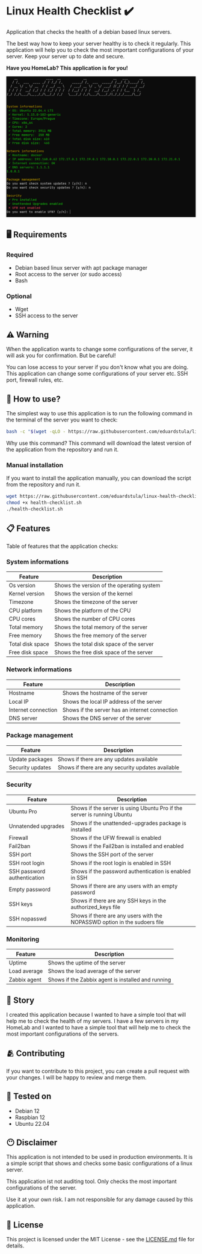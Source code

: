 # Linux Health Checklist ✔️

Application that checks the health of a debian based linux servers.

The best way how to keep your server healthy is to check it regularly. This application will help you to check the most important configurations of your server. Keep your server up to date and secure.

**Have you HomeLab? This application is for you!**

![](assets/screenshot.png)

## 🖥️ Requirements

### Required
- Debian based linux server with apt package manager
- Root access to the server (or sudo access)
- Bash

### Optional
- Wget
- SSH access to the server

## ⚠️ Warning

When the application wants to change some configurations of the server, it will ask you for confirmation. But be careful!

You can lose access to your server if you don't know what you are doing. This application can change some configurations of your server etc. SSH port, firewall rules, etc.

## 🏃 How to use?

The simplest way to use this application is to run the following command in the terminal of the server you want to check:

```bash
bash -c "$(wget -qLO - https://raw.githubusercontent.com/eduardstula/linux-health-checklist/master/health-checklist.sh)"
```

Why use this command? This command will download the latest version of the application from the repository and run it.

### Manual installation

If you want to install the application manually, you can download the script from the repository and run it.

```bash
wget https://raw.githubusercontent.com/eduardstula/linux-health-checklist/master/health-checklist.sh
chmod +x health-checklist.sh
./health-checklist.sh
```

## 📋 Features

Table of features that the application checks:

### System informations

| Feature | Description |
| --- | --- |
| Os version | Shows the version of the operating system |
| Kernel version | Shows the version of the kernel |
| Timezone | Shows the timezone of the server |
| CPU platform | Shows the platform of the CPU |
| CPU cores | Shows the number of CPU cores |
| Total memory | Shows the total memory of the server |
| Free memory | Shows the free memory of the server |
| Total disk space | Shows the total disk space of the server |
| Free disk space | Shows the free disk space of the server |


### Network informations

| Feature | Description |
| --- | --- |
| Hostname | Shows the hostname of the server |
| Local IP | Shows the local IP address of the server |
| Internet connection | Shows if the server has an internet connection |
| DNS server | Shows the DNS server of the server |

### Package management

| Feature | Description |
| --- | --- |
| Update packages | Shows if there are any updates available |
| Security updates | Shows if there are any security updates available |

### Security

| Feature | Description |
| --- | --- |
| Ubuntu Pro | Shows if the server is using Ubuntu Pro if the server is running Ubuntu |
| Unnatended upgrades | Shows if the unattended-upgrades package is installed |
| Firewall | Shows if the UFW firewall is enabled |
| Fail2ban | Shows if the Fail2ban is installed and enabled |
| SSH port | Shows the SSH port of the server |
| SSH root login | Shows if the root login is enabled in SSH |
| SSH password authentication | Shows if the password authentication is enabled in SSH |
| Empty password | Shows if there are any users with an empty password |
| SSH keys | Shows if there are any SSH keys in the authorized_keys file |
| SSH nopasswd | Shows if there are any users with the NOPASSWD option in the sudoers file |

### Monitoring

| Feature | Description |
| --- | --- |
| Uptime | Shows the uptime of the server |
| Load average | Shows the load average of the server |
| Zabbix agent | Shows if the Zabbix agent is installed and running |

## 📖 Story

I created this application because I wanted to have a simple tool that will help me to check the health of my servers. I have a few servers in my HomeLab and I wanted to have a simple tool that will help me to check the most important configurations of the servers.

## 🫂 Contributing

If you want to contribute to this project, you can create a pull request with your changes. I will be happy to review and merge them.

## 🧪 Tested on

- Debian 12
- Raspbian 12
- Ubuntu 22.04

## 😶 Disclaimer

This application is not intended to be used in production environments. It is a simple script that shows and checks some basic configurations of a linux server.

This application ist not auditing tool. Only checks the most important configurations of the server.

Use it at your own risk. I am not responsible for any damage caused by this application.

## 📒 License

This project is licensed under the MIT License - see the [LICENSE.md](LICENSE.md) file for details.